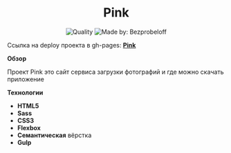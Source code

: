 <h1 align="center">Pink</h1>
<p align="center">
    <img alt="Quality" src="https://img.shields.io/badge/status-release-orange.svg" >
    <img alt="Made by: Bezprobeloff" src="https://img.shields.io/badge/made%20by-Bezprobeloff-blue" />
</p>

Ссылка на deploy проекта в gh-pages: **[Pink](https://bezprobeloff.github.io/pink/build/index.html)**


**Обзор**

Проект Pink это сайт сервиса загрузки фотографий и где можно скачать приложение

**Технологии**

* __HTML5__
* __Sass__
* __CSS3__
* __Flexbox__
* __Семантическая__ вёрстка
* __Gulp__
